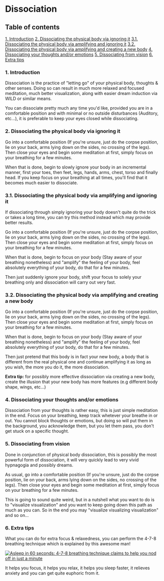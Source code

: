 # Dissociation

## Table of contents
[1. Introduction](#1-introduction)
[2. Dissociating the physical body via ignoring it](#2-dissociating-the-physical-body-via-ignoring-it)
[3.1. Dissociating the physical body via amplifying and ignoring it](#31-dissociating-the-physical-body-via-amplifying-and-ignoring-it)
[3.2. Dissociating the physical body via amplifying and creating a new body](#32-dissociating-the-physical-body-via-amplifying-and-creating-a-new-body)
[4. Dissociating your thoughts and/or emotions](#4-dissociating-your-thoughts-andor-emotions)
[5. Dissociating from vision](#5-dissociating-from-vision)
[6. Extra tips](#6-extra-tips)


### 1. Introduction

Dissociation is the practice of "letting go" of your physical body, thoughts & other senses.
Doing so can result in much more relaxed and focused meditation, much better visualization, along with easier dream induction via WILD or similar means.

You can dissociate pretty much any time you'd like, provided you are in a comfortable position and with minimal or no outside disturbances (Auditory, etc...), it is preferable to keep your eyes closed while dissociating.

### 2. Dissociating the physical body via ignoring it

Go into a comfortable position (If you're unsure, just do the corpse position, lie on your back, arms lying down on the sides, no crossing of the legs).
Then close your eyes and begin some meditation at first, simply focus on your breathing for a few minutes.

When that is done, begin to slowly ignore your body in an incremental manner, first your toes, then feet, legs, hands, arms, chest, torso and finally head.
If you keep focus on your breathing at all times, you'll find that it becomes much easier to dissociate.

### 3.1. Dissociating the physical body via amplifying and ignoring it

If dissociating through simply ignoring your body doesn't quite do the trick or takes a long time, you can try this method instead which may provide better results.

Go into a comfortable position (If you're unsure, just do the corpse position, lie on your back, arms lying down on the sides, no crossing of the legs).
Then close your eyes and begin some meditation at first, simply focus on your breathing for a few minutes.

When that is done, begin to focus on your body (Stay aware of your breathing nonetheless) and "amplify" the feeling of your body, feel absolutely everything of your body, do that for a few minutes.

Then just suddenly ignore your body, shift your focus to solely your breathing only and dissociation will carry out very fast.

### 3.2. Dissociating the physical body via amplifying and creating a new body

Go into a comfortable position (If you're unsure, just do the corpse position, lie on your back, arms lying down on the sides, no crossing of the legs).
Then close your eyes and begin some meditation at first, simply focus on your breathing for a few minutes.

When that is done, begin to focus on your body (Stay aware of your breathing nonetheless) and "amplify" the feeling of your body, feel absolutely everything of your body, do that for a few minutes.

Then just pretend that this body is in fact your new body, a body that is different from the real physical one and continue amplifying it as long as you wish, the more you do it, the more dissociation.

**Extra tip:** for possibly more effective dissociation via creating a new body, create the illusion that your new body has more features (e.g different body shape, wings, etc...)

### 4. Dissociating your thoughts and/or emotions

Dissociation from your thoughts is rather easy, this is just simple meditation in the end. Focus on your breathing, keep track whetever your breathe in or out.
You cannot block thoughts or emotions, but doing so will put them in the background, you acknowledge them, but you let them pass, you don't get stuck on a specific thought.

### 5. Dissociating from vision

Done in conjunction of physical body dissociation, this is possibly the most powerful form of dissociation, it will very quickly lead to very vivid hypnagogia and possibly dreams.

As usual, go into a comfortable position (If you're unsure, just do the corpse position, lie on your back, arms lying down on the sides, no crossing of the legs).
Then close your eyes and begin some meditation at first, simply focus on your breathing for a few minutes.

This is going to sound quite weird, but in a nutshell what you want to do is to "visualize visualization" and you want to keep going down this path as much as you can. So in the end you may "visualize visualizing visualization" and so on...

### 6. Extra tips

What you can do for extra focus & relaxedness, you can perform the 4-7-8 breathing technique which is explained by this awesome man!

[![Asleep in 60 seconds: 4-7-8 breathing technique claims to help you nod off in just a minute](https://img.youtube.com/vi/gz4G31LGyog/0.jpg)](https://www.youtube.com/watch?v=gz4G31LGyog)

It helps you focus, it helps you relax, it helps you sleep faster, it relieves anxiety and you can get quite euphoric from it.
